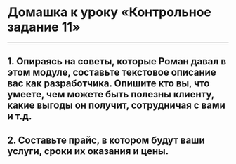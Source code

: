 # Домашка к уроку «Контрольное задание 11»
___
## 1. Опираясь на советы, которые Роман давал в этом модуле, составьте текстовое описание вас как разработчика. Опишите кто вы, что умеете, чем можете быть полезны клиенту, какие выгоды он получит, сотрудничая с вами и т.д.

## 2. Составьте прайс, в котором будут ваши услуги, сроки их оказания и цены.
